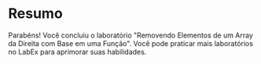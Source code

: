# Resumo

Parabéns! Você concluiu o laboratório "Removendo Elementos de um Array da Direita com Base em uma Função". Você pode praticar mais laboratórios no LabEx para aprimorar suas habilidades.
